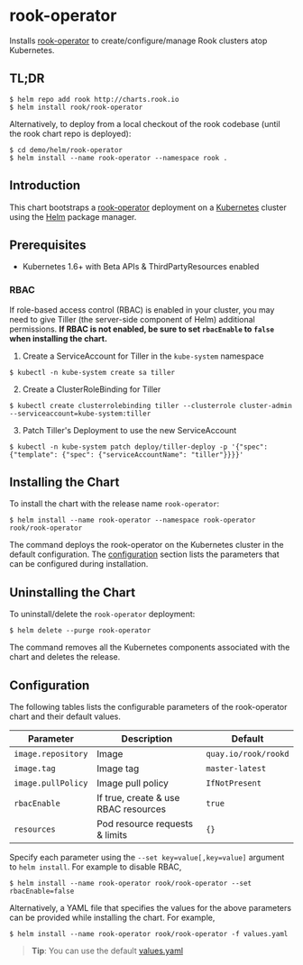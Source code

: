 rook-operator
=============

Installs [rook-operator](https://github.com/rook/rook) to create/configure/manage Rook clusters atop Kubernetes.

TL;DR
-----

```console
$ helm repo add rook http://charts.rook.io
$ helm install rook/rook-operator
```

Alternatively, to deploy from a local checkout of the rook codebase (until the rook chart repo is deployed):

```console
$ cd demo/helm/rook-operator
$ helm install --name rook-operator --namespace rook .
```

Introduction
------------

This chart bootstraps a [rook-operator](https://github.com/rook/rook) deployment on a [Kubernetes](http://kubernetes.io) cluster using the [Helm](https://helm.sh) package manager.

Prerequisites
-------------

- Kubernetes 1.6+ with Beta APIs & ThirdPartyResources enabled

### RBAC

If role-based access control (RBAC) is enabled in your cluster, you may need to give Tiller (the server-side component of Helm) additional permissions. **If RBAC is not enabled, be sure to set `rbacEnable` to `false` when installing the chart.**

1. Create a ServiceAccount for Tiller in the `kube-system` namespace
  ```console
  $ kubectl -n kube-system create sa tiller
  ```

2. Create a ClusterRoleBinding for Tiller

  ```console
  $ kubectl create clusterrolebinding tiller --clusterrole cluster-admin --serviceaccount=kube-system:tiller
  ```

3. Patch Tiller's Deployment to use the new ServiceAccount

  ```console
  $ kubectl -n kube-system patch deploy/tiller-deploy -p '{"spec": {"template": {"spec": {"serviceAccountName": "tiller"}}}}'
  ```

Installing the Chart
--------------------

To install the chart with the release name `rook-operator`:

```console
$ helm install --name rook-operator --namespace rook-operator rook/rook-operator
```

The command deploys the rook-operator on the Kubernetes cluster in the default configuration. The [configuration](#configuration) section lists the parameters that can be configured during installation.

Uninstalling the Chart
----------------------

To uninstall/delete the `rook-operator` deployment:

```console
$ helm delete --purge rook-operator
```

The command removes all the Kubernetes components associated with the chart and deletes the release.

Configuration
-------------

The following tables lists the configurable parameters of the rook-operator chart and their default values.

| Parameter          | Description                          | Default              |
|--------------------|--------------------------------------|----------------------|
| `image.repository` | Image                                | `quay.io/rook/rookd` |
| `image.tag`        | Image tag                            | `master-latest`      |
| `image.pullPolicy` | Image pull policy                    | `IfNotPresent`       |
| `rbacEnable`       | If true, create & use RBAC resources | `true`               |
| `resources`        | Pod resource requests & limits       | `{}`                 |

Specify each parameter using the `--set key=value[,key=value]` argument to `helm install`. For example to disable RBAC,

```console
$ helm install --name rook-operator rook/rook-operator --set rbacEnable=false
```

Alternatively, a YAML file that specifies the values for the above parameters can be provided while installing the chart. For example,

```console
$ helm install --name rook-operator rook/rook-operator -f values.yaml
```

> **Tip**: You can use the default [values.yaml](values.yaml)

